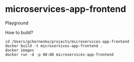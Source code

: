 # microservices-app-frontend
Playground

How to build?
```
cd /Users/gchernenko/projects/microservices-app-frontend
docker build -t microservices-app-frontend .
docker images
docker run -d -p 80:80 microservices-app-frontend
```
